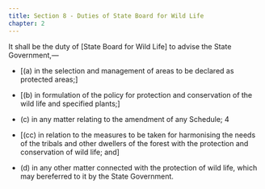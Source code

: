 ```yaml
---
title: Section 8 - Duties of State Board for Wild Life
chapter: 2
---
```


It shall be the duty of [State Board for Wild Life] to advise the State Government,—

- [(a) in the selection and management of areas to be declared as protected areas;]

- [(b) in formulation of the policy for protection and conservation of the wild life and specified plants;]

- (c) in any matter relating to the amendment of any Schedule; 4

- [(cc) in relation to the measures to be taken for harmonising the needs of the tribals and other dwellers of the forest with the protection and conservation of wild life; and]

- (d) in any other matter connected with the protection of wild life, which may bereferred to it by the State Government.
